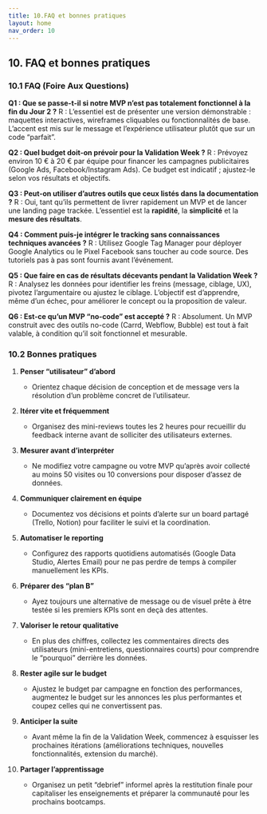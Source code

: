 ```yaml
---
title: 10.FAQ et bonnes pratiques
layout: home
nav_order: 10
---
```

## 10. FAQ et bonnes pratiques

### 10.1 FAQ (Foire Aux Questions)

**Q1 : Que se passe-t-il si notre MVP n’est pas totalement fonctionnel à la fin du Jour 2 ?**
R : L’essentiel est de présenter une version démonstrable : maquettes interactives, wireframes cliquables ou fonctionnalités de base. L’accent est mis sur le message et l’expérience utilisateur plutôt que sur un code “parfait”.

**Q2 : Quel budget doit-on prévoir pour la Validation Week ?**
R : Prévoyez environ 10 € à 20 € par équipe pour financer les campagnes publicitaires (Google Ads, Facebook/Instagram Ads). Ce budget est indicatif ; ajustez-le selon vos résultats et objectifs.

**Q3 : Peut-on utiliser d’autres outils que ceux listés dans la documentation ?**
R : Oui, tant qu’ils permettent de livrer rapidement un MVP et de lancer une landing page trackée. L’essentiel est la **rapidité**, la **simplicité** et la **mesure des résultats**.

**Q4 : Comment puis-je intégrer le tracking sans connaissances techniques avancées ?**
R : Utilisez Google Tag Manager pour déployer Google Analytics ou le Pixel Facebook sans toucher au code source. Des tutoriels pas à pas sont fournis avant l’événement.

**Q5 : Que faire en cas de résultats décevants pendant la Validation Week ?**
R : Analysez les données pour identifier les freins (message, ciblage, UX), pivotez l’argumentaire ou ajustez le ciblage. L’objectif est d’apprendre, même d’un échec, pour améliorer le concept ou la proposition de valeur.

**Q6 : Est-ce qu’un MVP “no-code” est accepté ?**
R : Absolument. Un MVP construit avec des outils no-code (Carrd, Webflow, Bubble) est tout à fait valable, à condition qu’il soit fonctionnel et mesurable.

### 10.2 Bonnes pratiques

1. **Penser “utilisateur” d’abord**

   * Orientez chaque décision de conception et de message vers la résolution d’un problème concret de l’utilisateur.

2. **Itérer vite et fréquemment**

   * Organisez des mini-reviews toutes les 2 heures pour recueillir du feedback interne avant de solliciter des utilisateurs externes.

3. **Mesurer avant d’interpréter**

   * Ne modifiez votre campagne ou votre MVP qu’après avoir collecté au moins 50 visites ou 10 conversions pour disposer d’assez de données.

4. **Communiquer clairement en équipe**

   * Documentez vos décisions et points d’alerte sur un board partagé (Trello, Notion) pour faciliter le suivi et la coordination.

5. **Automatiser le reporting**

   * Configurez des rapports quotidiens automatisés (Google Data Studio, Alertes Email) pour ne pas perdre de temps à compiler manuellement les KPIs.

6. **Préparer des “plan B”**

   * Ayez toujours une alternative de message ou de visuel prête à être testée si les premiers KPIs sont en deçà des attentes.

7. **Valoriser le retour qualitative**

   * En plus des chiffres, collectez les commentaires directs des utilisateurs (mini-entretiens, questionnaires courts) pour comprendre le “pourquoi” derrière les données.

8. **Rester agile sur le budget**

   * Ajustez le budget par campagne en fonction des performances, augmentez le budget sur les annonces les plus performantes et coupez celles qui ne convertissent pas.

9. **Anticiper la suite**

   * Avant même la fin de la Validation Week, commencez à esquisser les prochaines itérations (améliorations techniques, nouvelles fonctionnalités, extension du marché).

10. **Partager l’apprentissage**

    * Organisez un petit “debrief” informel après la restitution finale pour capitaliser les enseignements et préparer la communauté pour les prochains bootcamps.
